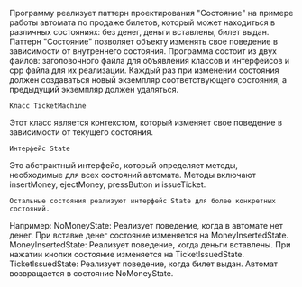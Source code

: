 Программу реализует паттерн проектирования "Состояние" на примере работы автомата по продаже билетов, который может находиться в различных состояниях: без денег, деньги вставлены, билет выдан. Паттерн "Состояние" позволяет объекту изменять свое поведение в зависимости от внутреннего состояния.
Программа состоит из двух файлов: заголовочного файла для объявления классов и интерфейсов и cpp файла для их реализации. Каждый раз при изменении состояния должен создаваться новый экземпляр соответствующего состояния, а предыдущий экземпляр должен удаляться.

    Класс TicketMachine
Этот класс является контекстом, который изменяет свое поведение в зависимости от текущего состояния. 

    Интерфейс State
Это абстрактный интерфейс, который определяет методы, необходимые для всех состояний автомата. Методы включают insertMoney, ejectMoney, pressButton и issueTicket.

    Остальные состояния реализуют интерфейс State для более конкретных состояний.
Например:
NoMoneyState: Реализует поведение, когда в автомате нет денег. При вставке денег состояние изменяется на MoneyInsertedState.
MoneyInsertedState: Реализует поведение, когда деньги вставлены. При нажатии кнопки состояние изменяется на TicketIssuedState.
TicketIssuedState: Реализует поведение, когда билет выдан. Автомат возвращается в состояние NoMoneyState.

